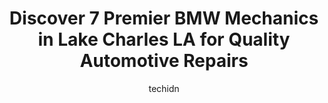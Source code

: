 ---
layout: ampstory
image: https://images.unsplash.com/photo-1501432062811-61cbb25811dc?ixlib=rb-4.0.3&ixid=MnwxMjA3fDB8MHxwaG90by1wYWdlfHx8fGVufDB8fHx8&auto=format&fit=crop&w=640&h=853&q=80
author: techidn
featured: false
description: Trust your vehicles maintenance and repairs to the 7 best BMW Mechanic in Lake Charles LA, USA. With their extensive experience, cutting-edge technology, and commitment to customer satisfac
title: Discover 7 Premier BMW Mechanics in Lake Charles LA for Quality Automotive Repairs
cover:
   title: Discover 7 Premier BMW Mechanics in Lake Charles LA for Quality Automotive Repairs
   subtitle: Rickpate
   background: https://images.unsplash.com/photo-1501432062811-61cbb25811dc?ixlib=rb-4.0.3&ixid=MnwxMjA3fDB8MHxwaG90by1wYWdlfHx8fGVufDB8fHx8&auto=format&fit=crop&w=640&h=853&q=80

pages: 
 - layout: thirds
   top: <h1>#1 Country Club Auto Repair Incorporated</h1>
   bottom: "<p>After an accident I brought my car to Bentleys to be repaired. Their customer service was awesome along with the handling of the repairs to my vehicle. Such a great ex</p>"
   background: https://www.knot35.com/toplist/wp-content/uploads/2023/06/best-bmw-mechanic-1-in-lake-charles-la-1685836376.jpeg
   backgroundblur: true
 - layout: thirds
   top: <h1>#2 Precision Tune Auto Care</h1>
   bottom: "<p>3224 Ryan St, Lake Charles, LA 70601, United States</p>"
   background: https://www.knot35.com/toplist/wp-content/uploads/2023/06/best-bmw-mechanic-2-in-lake-charles-la-1685836377.jpeg
   cta:
      link: https://www.knot35.com/toplist/discover-7-premier-bmw-mechanics-in-lake-charles-la-for-quality-automotive-repairs/
      text: Discover 7 Premier BMW Mechanics in Lake Charles LA for Quality Automotive Repairs
 - layout: thirds
   top: <h1>#3 Verret Motorsports</h1>
   bottom: "<p>2728 W Prien Lake Rd, Lake Charles, LA 70605, United States</p>"
   background: https://www.knot35.com/toplist/wp-content/uploads/2023/06/best-bmw-mechanic-3-in-lake-charles-la-1685836378.jpeg
   cta:
      link: https://www.knot35.com/toplist/discover-7-premier-bmw-mechanics-in-lake-charles-la-for-quality-automotive-repairs/
      text: Discover 7 Premier BMW Mechanics in Lake Charles LA for Quality Automotive Repairs
 - layout: thirds
   top: <h1>#4 Ashfords Automotive Service</h1>
   bottom: "<p>444 E Prien Lake Rd, Lake Charles, LA 70601, United States</p>"
   background: https://images.unsplash.com/photo-1614648718611-0635f29016cb?ixlib=rb-4.0.3&ixid=MnwxMjA3fDB8MHxwaG90by1wYWdlfHx8fGVufDB8fHx8&auto=format&fit=crop&w=640&h=853&q=80
   cta:
      link: https://www.knot35.com/toplist/discover-7-premier-bmw-mechanics-in-lake-charles-la-for-quality-automotive-repairs/
      text: Discover 7 Premier BMW Mechanics in Lake Charles LA for Quality Automotive Repairs
 - layout: thirds
   top: <h1>#5 Marks Master Mechanics LLC</h1>
   bottom: "<p>5425 Gerstner Memorial Blvd, Lake Charles, LA 70607, United States</p>"
   background: https://images.unsplash.com/photo-1541356665065-22676f35dd40?ixlib=rb-4.0.3&ixid=MnwxMjA3fDB8MHxwaG90by1wYWdlfHx8fGVufDB8fHx8&auto=format&fit=crop&w=640&h=853&q=80
   cta:
      link: https://www.knot35.com/toplist/discover-7-premier-bmw-mechanics-in-lake-charles-la-for-quality-automotive-repairs/
      text: Discover 7 Premier BMW Mechanics in Lake Charles LA for Quality Automotive Repairs
 - layout: thirds
   top: <h1>#6 European Automotive LLC</h1>
   bottom: "<p>526 Ryan St, Lake Charles, LA 70601, United States</p>"
   background: https://images.unsplash.com/photo-1533735380053-eb8d0759b24a?ixlib=rb-4.0.3&ixid=MnwxMjA3fDB8MHxwaG90by1wYWdlfHx8fGVufDB8fHx8&auto=format&fit=crop&w=640&h=853&q=80
   cta:
      link: https://www.knot35.com/toplist/discover-7-premier-bmw-mechanics-in-lake-charles-la-for-quality-automotive-repairs/
      text: Discover 7 Premier BMW Mechanics in Lake Charles LA for Quality Automotive Repairs
 - layout: thirds
   top: <h1>#7 Automotive Maintenance</h1>
   bottom: "<p>3715 Kirkman St, Lake Charles, LA 70607, United States</p>"
   background: https://images.unsplash.com/photo-1620421680010-0766ff230392?ixlib=rb-4.0.3&ixid=MnwxMjA3fDB8MHxwaG90by1wYWdlfHx8fGVufDB8fHx8&auto=format&fit=crop&w=640&h=853&q=80
   cta:
      link: https://www.knot35.com/toplist/discover-7-premier-bmw-mechanics-in-lake-charles-la-for-quality-automotive-repairs/
      text: Discover 7 Premier BMW Mechanics in Lake Charles LA for Quality Automotive Repairs
 - layout: thirds
   middle: Continue reading...
   background: https://images.unsplash.com/photo-1496096265110-f83ad7f96608?ixlib=rb-4.0.3&ixid=MnwxMjA3fDB8MHxwaG90by1wYWdlfHx8fGVufDB8fHx8&auto=format&fit=crop&w=640&h=853&q=80
   cta:
      link: https://www.knot35.com/toplist/discover-7-premier-bmw-mechanics-in-lake-charles-la-for-quality-automotive-repairs/
      text: Discover 7 Premier BMW Mechanics in Lake Charles LA for Quality Automotive Repairs
      
---
